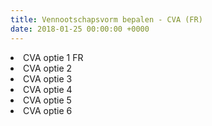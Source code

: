 ```yaml
---
title: Vennootschapsvorm bepalen - CVA (FR)
date: 2018-01-25 00:00:00 +0000
---
```

<li>CVA optie 1 FR</li>

 <li>CVA optie 2</li>

 <li>CVA optie 3</li>

 <li>CVA optie 4</li>

<li>CVA optie 5</li>

 <li>CVA optie 6</li>